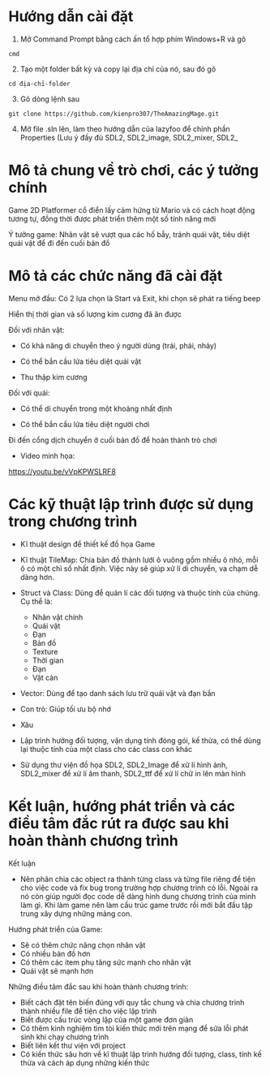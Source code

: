 # Hướng dẫn cài đặt
1. Mở Command Prompt bằng cách ấn tổ hợp phím Windows+R và gõ
```
cmd
```
2. Tạo một folder bất kỳ và copy lại địa chỉ của nó, sau đó gõ
```
cd địa-chỉ-folder
```
3. Gõ dòng lệnh sau
```
git clone https://github.com/kienpro307/TheAmazingMage.git
```
4. Mở file .sln lên, làm theo hướng dẫn của lazyfoo để chỉnh phần Properties (Lưu ý đầy đủ SDL2, SDL2_image, SDL2_mixer, SDL2_
# Mô tả chung về trò chơi, các ý tưởng chính
Game 2D Platformer cổ điển lấy cảm hứng từ Mario và có cách hoạt động tương tự, đồng thời được phát triển thêm một số tính năng mới

Ý tưởng game: Nhân vật sẽ vượt qua các hố bẫy, tránh quái vật, tiêu diệt quái vật để đi đến cuối bản đồ

# Mô tả các chức năng đã cài đặt

Menu mở đầu: Có 2 lựa chọn là Start và Exit, khi chọn sẽ phát ra tiếng beep

Hiển thị thời gian và số lượng kim cương đã ăn được

Đối với nhân vật: 
 - Có khả năng di chuyển theo ý người dùng (trái, phải, nhảy)

 - Có thể bắn cầu lửa tiêu diệt quái vật

 - Thu thập kim cương

Đối với quái:
 - Có thể di chuyển trong một khoảng nhất định

 - Có thể bắn cầu lửa tiêu diệt người chơi

Đi đến cổng dịch chuyển ở cuối bản đồ để hoàn thành trò chơi

- Video minh họa:

https://youtu.be/vVpKPWSLRF8

# Các kỹ thuật lập trình được sử dụng trong chương trình
- Kĩ thuật design để thiết kế đồ họa Game

- Kĩ thuật TileMap: Chia bản đồ thành lưới ô vuông gồm nhiều ô nhỏ, mỗi ô có một chỉ số nhất định. Việc này sẽ giúp xử lí di chuyển, va chạm dễ dàng hơn. 

- Struct và Class: Dùng để quản lí các đối tượng và thuộc tính của chúng. Cụ thể là: 
    - Nhân vật chính
    -  Quái vật
    -  Đạn 
    -  Bản đồ
    -  Texture
    -  Thời gian 
    -  Đạn
    -  Vật cản

- Vector: Dùng để tạo danh sách lưu trữ quái vật và đạn bắn

- Con trỏ: Giúp tối ưu bộ nhớ

- Xâu

- Lập trình hướng đối tượng, vận dụng tính đóng gói, kế thừa, có thể dùng lại thuộc tính của một class cho các class con khác

- Sử dụng thư viện đồ họa SDL2, SDL2_Image để xử lí hình ảnh, SDL2_mixer để xử lí âm thanh, SDL2_ttf để xử lí chữ in lên màn hình


# Kết luận, hướng phát triển và các điều tâm đắc rút ra được sau khi hoàn thành chương trình
Kết luận
- Nên phân chia các object ra thành từng class và từng file riêng để tiện cho việc code và fix bug trong trường hợp chương trình có lỗi. Ngoài ra nó còn giúp người đọc code dễ dàng hình dung chương trình của mình làm gì. Khi làm game nên làm cấu trúc game trước rồi mới bắt đầu tập trung xây dựng những mảng con.

Hướng phát triển của Game:
- Sẽ có thêm chức năng chọn nhân vật
- Có nhiều bản đồ hơn
- Có thêm các item phụ tăng sức mạnh cho nhân vật
- Quái vật sẽ mạnh hơn

Những điều tâm đắc sau khi hoàn thành chương trình:
- Biết cách đặt tên biến đúng với quy tắc chung và chia chương trình thành nhiều file để tiện cho việc lập trình
- Biết được cấu trúc vòng lặp của một game đơn giản
- Có thêm kinh nghiệm tìm tòi kiến thức mới trên mạng để sửa lỗi phát sinh khi chạy chương trình
- Biết liên kết thư viện với project
- Có kiến thức sâu hơn về kĩ thuật lập trình hướng đối tượng, class, tính kế thừa và cách áp dụng những kiến thức 

